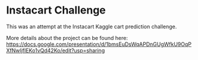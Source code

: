 # Instacart Challenge

This was an attempt at the Instacart Kaggle cart prediction challenge.

More details about the project can be found here: https://docs.google.com/presentation/d/1bmsEuDsWqAPDnGUgWfkU9OqPXfNwljfIEKo1vQd42Ko/edit?usp=sharing

